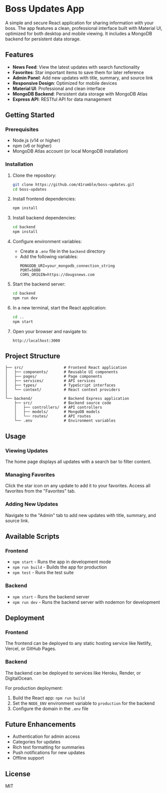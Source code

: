 # Boss Updates App

A simple and secure React application for sharing information with your boss. The app features a clean, professional interface built with Material UI, optimized for both desktop and mobile viewing. It includes a MongoDB backend for persistent data storage.

## Features

- **News Feed**: View the latest updates with search functionality
- **Favorites**: Star important items to save them for later reference
- **Admin Panel**: Add new updates with title, summary, and source link
- **Responsive Design**: Optimized for mobile devices
- **Material UI**: Professional and clean interface
- **MongoDB Backend**: Persistent data storage with MongoDB Atlas
- **Express API**: RESTful API for data management

## Getting Started

### Prerequisites

- Node.js (v14 or higher)
- npm (v6 or higher)
- MongoDB Atlas account (or local MongoDB installation)

### Installation

1. Clone the repository:
   ```bash
   git clone https://github.com/41rumble/boss-updates.git
   cd boss-updates
   ```

2. Install frontend dependencies:
   ```bash
   npm install
   ```

3. Install backend dependencies:
   ```bash
   cd backend
   npm install
   ```

4. Configure environment variables:
   - Create a `.env` file in the `backend` directory
   - Add the following variables:
     ```
     MONGODB_URI=your_mongodb_connection_string
     PORT=5000
     CORS_ORIGIN=https://dougsnews.com
     ```

5. Start the backend server:
   ```bash
   cd backend
   npm run dev
   ```

6. In a new terminal, start the React application:
   ```bash
   cd ..
   npm start
   ```

7. Open your browser and navigate to:
   ```
   http://localhost:3000
   ```

## Project Structure

```
├── src/                  # Frontend React application
│   ├── components/       # Reusable UI components
│   ├── pages/            # Page components
│   ├── services/         # API services
│   ├── types/            # TypeScript interfaces
│   └── context/          # React context providers
│
└── backend/              # Backend Express application
    ├── src/              # Backend source code
    │   ├── controllers/  # API controllers
    │   ├── models/       # MongoDB models
    │   └── routes/       # API routes
    └── .env              # Environment variables
```

## Usage

### Viewing Updates

The home page displays all updates with a search bar to filter content.

### Managing Favorites

Click the star icon on any update to add it to your favorites. Access all favorites from the "Favorites" tab.

### Adding New Updates

Navigate to the "Admin" tab to add new updates with title, summary, and source link.

## Available Scripts

### Frontend
- `npm start` - Runs the app in development mode
- `npm run build` - Builds the app for production
- `npm test` - Runs the test suite

### Backend
- `npm start` - Runs the backend server
- `npm run dev` - Runs the backend server with nodemon for development

## Deployment

### Frontend
The frontend can be deployed to any static hosting service like Netlify, Vercel, or GitHub Pages.

### Backend
The backend can be deployed to services like Heroku, Render, or DigitalOcean.

For production deployment:
1. Build the React app: `npm run build`
2. Set the `NODE_ENV` environment variable to `production` for the backend
3. Configure the domain in the `.env` file

## Future Enhancements

- Authentication for admin access
- Categories for updates
- Rich text formatting for summaries
- Push notifications for new updates
- Offline support

## License

MIT
